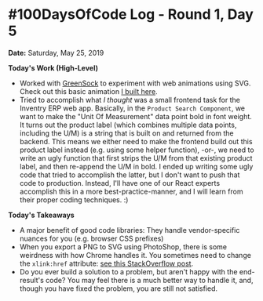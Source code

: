 # #100DaysOfCode Log - Round 1, Day 5

**Date:** Saturday, May 25, 2019


**Today's Work (High-Level)**
- Worked with [GreenSock](https://greensock.com/) to experiment with web animations using SVG. Check out this basic animation [I built here](http://www.corykeane.com/exercises/r1d5/index.html).
- Tried to accomplish what *I thought* was a small frontend task for the Inventry ERP web app. Basically, in the `Product Search Component`, we want to make the "Unit Of Measurement" data point bold in font weight. It turns out the product label (which combines multiple data points, including the U/M) is a string that is built on and returned from the backend. This means we either need to make the frontend build out this product label instead (e.g. using some helper function), -or-, we need to write an ugly function that first strips the U/M from that existing product label, and then re-append the U/M in bold. I ended up writing some ugly code that tried to accomplish the latter, but I don't want to push that code to production. Instead, I'll have one of our React experts accomplish this in a more best-practice-manner, and I will learn from their proper coding techniques. :)


**Today's Takeaways**
- A major benefit of good code libraries: They handle vendor-specific nuances for you (e.g. browser CSS prefixes)
- When you export a PNG to SVG using PhotoShop, there is some weirdness with how Chrome handles it. You sometimes need to change the `xlink:href` attribute: [see this StackOverflow post](https://stackoverflow.com/questions/10737166/chrome-not-rendering-svg-referenced-via-img-tag).
- Do you ever build a solution to a problem, but aren't happy with the end-result's code? You may feel there is a much better way to handle it, and, though you have fixed the problem, you are still not satisfied.
